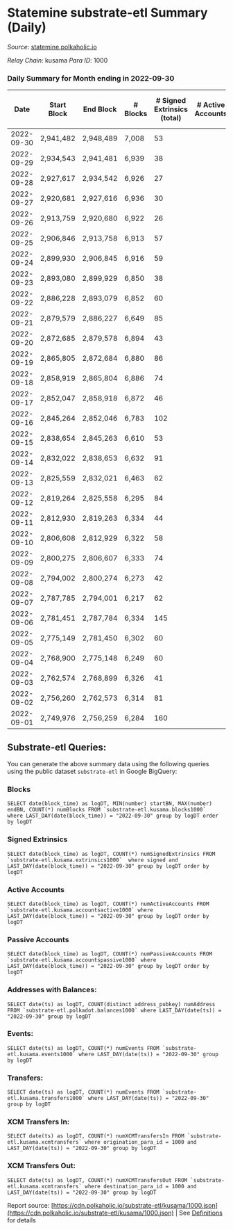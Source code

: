 # Statemine substrate-etl Summary (Daily)

_Source_: [statemine.polkaholic.io](https://statemine.polkaholic.io)

*Relay Chain*: kusama
*Para ID*: 1000



### Daily Summary for Month ending in 2022-09-30


| Date | Start Block | End Block | # Blocks | # Signed Extrinsics (total) | # Active Accounts | # Passive | # New | # Addresses with Balances | # Events | # Transfers | # XCM Transfers In | # XCM Transfers Out | Issues | 
| ---- | ----------- | --------- | -------- | --------------------------- | ----------------- | --------- | ----- | ------------------------- | -------- | ----------- | ------------------ | ------------------- | ------ |
| 2022-09-30 | 2,941,482 | 2,948,489 | 7,008 | 53 |  |  |  | 46,090 | 15,318 | 1,024 ($22.70) | 1 ($0.02) | 12 ($3,235.41) |  |
| 2022-09-29 | 2,934,543 | 2,941,481 | 6,939 | 38 |  |  |  |  | 14,868 | 739 ($5.34) | 10 ($34,802.74) | 3 ($293.28) |  |
| 2022-09-28 | 2,927,617 | 2,934,542 | 6,926 | 27 |  |  |  |  | 14,968 | 729 ($22.04) | 8 ($6,297.30) | 2 ($567.52) |  |
| 2022-09-27 | 2,920,681 | 2,927,616 | 6,936 | 30 |  |  |  |  | 14,698 | 632 ($24.09) | 7 ($316.27) | 2 ($290.07) |  |
| 2022-09-26 | 2,913,759 | 2,920,680 | 6,922 | 26 |  |  |  |  | 14,634 | 600 ($0.67) | 4 ($219.27) | 1 ($2,191.77) |  |
| 2022-09-25 | 2,906,846 | 2,913,758 | 6,913 | 57 |  |  |  |  | 15,184 | 1,070 ($0.14) | 2 ($4.26) | 5 ($1,252.71) |  |
| 2022-09-24 | 2,899,930 | 2,906,845 | 6,916 | 59 |  |  |  |  | 14,969 | 792 ($4.19) | 3 ($6.19) | 7 ($1,140.47) |  |
| 2022-09-23 | 2,893,080 | 2,899,929 | 6,850 | 38 |  |  |  |  | 14,781 | 816 ($1.04) | 3 ($1,920.77) | 3 ($654.61) |  |
| 2022-09-22 | 2,886,228 | 2,893,079 | 6,852 | 60 |  |  |  |  | 15,153 | 1,081 ($25.13) | 12 ($5,249.68) | 8 ($390.38) |  |
| 2022-09-21 | 2,879,579 | 2,886,227 | 6,649 | 85 |  |  |  |  | 15,441 | 1,129 ($0.63) | 6 ($216.47) | 4 ($405.63) |  |
| 2022-09-20 | 2,872,685 | 2,879,578 | 6,894 | 43 |  |  |  |  | 14,739 | 711 ($84.25) | 2 ($97.32) | 6 ($669.00) |  |
| 2022-09-19 | 2,865,805 | 2,872,684 | 6,880 | 86 |  |  |  | 45,963 | 15,508 | 1,193 ($191.31) | 11 ($2,218.26) | 3 ($477.96) |  |
| 2022-09-18 | 2,858,919 | 2,865,804 | 6,886 | 74 |  |  |  | 45,956 | 15,534 | 1,354 ($24.05) | 9 ($2,522.51) | 4 ($2,014.65) |  |
| 2022-09-17 | 2,852,047 | 2,858,918 | 6,872 | 46 |  |  |  | 45,944 | 14,916 | 915 ($15.22) | 6 ($2,044.12) | 2 ($264.87) |  |
| 2022-09-16 | 2,845,264 | 2,852,046 | 6,783 | 102 |  |  |  | 45,937 | 15,831 | 1,676 ($2,123.20) | 12 ($950.57) | 13 ($1,319.64) |  |
| 2022-09-15 | 2,838,654 | 2,845,263 | 6,610 | 53 |  |  |  | 45,922 | 14,730 | 1,095 ($120.28) | 17 ($29,112.93) | 20 ($29,388.69) |  |
| 2022-09-14 | 2,832,022 | 2,838,653 | 6,632 | 91 |  |  |  | 45,914 | 14,781 | 1,016 ($0.76) | 13 ($0.94) | 6 ($23.05) |  |
| 2022-09-13 | 2,825,559 | 2,832,021 | 6,463 | 62 |  |  |  | 45,906 | 14,624 | 1,309 ($0.83) | 13 ($323.51) | 11 ($1,037.90) |  |
| 2022-09-12 | 2,819,264 | 2,825,558 | 6,295 | 84 |  |  |  |  | 14,650 | 1,521 ($27.26) | 18 ($3,104.68) | 14 ($1,642.84) |  |
| 2022-09-11 | 2,812,930 | 2,819,263 | 6,334 | 44 |  |  |  |  | 13,793 | 885 ($0.65) | 2 ($444.84) | 4 ($197,692.93) |  |
| 2022-09-10 | 2,806,608 | 2,812,929 | 6,322 | 58 |  |  |  |  | 14,166 | 1,185 ($13,902.46) | 4 ($3,996.12) | 8 ($8,573.76) |  |
| 2022-09-09 | 2,800,275 | 2,806,607 | 6,333 | 74 |  |  |  |  | 14,405 | 1,326 ($15,255.39) | 14 ($4,156.45) | 5 ($18.47) |  |
| 2022-09-08 | 2,794,002 | 2,800,274 | 6,273 | 42 |  |  |  | 45,861 | 13,822 | 1,013 ($1.33) | 13 ($3,619.11) | 2 ($2,880.36) |  |
| 2022-09-07 | 2,787,785 | 2,794,001 | 6,217 | 62 |  |  |  | 45,854 | 14,126 | 1,318 ($1,724.47) | 8 ($10,210.35) | 5 ($2,137.57) |  |
| 2022-09-06 | 2,781,451 | 2,787,784 | 6,334 | 145 |  |  |  |  | 14,845 | 1,559 ($92,211.76) | 9 ($3,009.05) | 4 ($267.40) |  |
| 2022-09-05 | 2,775,149 | 2,781,450 | 6,302 | 60 |  |  |  |  | 13,938 | 1,027 ($63,633.21) | 2 ($173.18) | 5 ($1,771.34) |  |
| 2022-09-04 | 2,768,900 | 2,775,148 | 6,249 | 60 |  |  |  |  | 13,996 | 1,199 ($22,722.47) | 2 ($994.98) |   |  |
| 2022-09-03 | 2,762,574 | 2,768,899 | 6,326 | 41 |  |  |  |  | 13,745 | 881 ($2,869.91) | 8 ($174.50) | 4 ($15,164.20) |  |
| 2022-09-02 | 2,756,260 | 2,762,573 | 6,314 | 81 |  |  |  |  | 14,490 | 1,423 ($4,547.61) | 5 ($29,831.00) | 6 ($111.29) |  |
| 2022-09-01 | 2,749,976 | 2,756,259 | 6,284 | 160 |  |  |  |  | 15,663 | 2,214 ($14,460.89) | 16 ($63.24) | 12 ($3,157.17) |  |

## Substrate-etl Queries:
You can generate the above summary data using the following queries using the public dataset `substrate-etl` in Google BigQuery:


### Blocks
```
SELECT date(block_time) as logDT, MIN(number) startBN, MAX(number) endBN, COUNT(*) numBlocks FROM `substrate-etl.kusama.blocks1000`  where LAST_DAY(date(block_time)) = "2022-09-30" group by logDT order by logDT
```


### Signed Extrinsics
```
SELECT date(block_time) as logDT, COUNT(*) numSignedExtrinsics FROM `substrate-etl.kusama.extrinsics1000`  where signed and LAST_DAY(date(block_time)) = "2022-09-30" group by logDT order by logDT
```


### Active Accounts
```
SELECT date(block_time) as logDT, COUNT(*) numActiveAccounts FROM `substrate-etl.kusama.accountsactive1000` where LAST_DAY(date(block_time)) = "2022-09-30" group by logDT order by logDT
```


### Passive Accounts
```
SELECT date(block_time) as logDT, COUNT(*) numPassiveAccounts FROM `substrate-etl.kusama.accountspassive1000` where LAST_DAY(date(block_time)) = "2022-09-30" group by logDT order by logDT
```


### Addresses with Balances:
```
SELECT date(ts) as logDT, COUNT(distinct address_pubkey) numAddress FROM `substrate-etl.polkadot.balances1000` where LAST_DAY(date(ts)) = "2022-09-30" group by logDT
```


### Events:
```
SELECT date(ts) as logDT, COUNT(*) numEvents FROM `substrate-etl.kusama.events1000` where LAST_DAY(date(ts)) = "2022-09-30" group by logDT
```


### Transfers:
```
SELECT date(ts) as logDT, COUNT(*) numEvents FROM `substrate-etl.kusama.transfers1000` where LAST_DAY(date(ts)) = "2022-09-30" group by logDT
```


### XCM Transfers In:
```
SELECT date(ts) as logDT, COUNT(*) numXCMTransfersIn FROM `substrate-etl.kusama.xcmtransfers` where origination_para_id = 1000 and LAST_DAY(date(ts)) = "2022-09-30" group by logDT
```


### XCM Transfers Out:
```
SELECT date(ts) as logDT, COUNT(*) numXCMTransfersOut FROM `substrate-etl.kusama.xcmtransfers` where destination_para_id = 1000 and LAST_DAY(date(ts)) = "2022-09-30" group by logDT
```



Report source: [https://cdn.polkaholic.io/substrate-etl/kusama/1000.json](https://cdn.polkaholic.io/substrate-etl/kusama/1000.json) | See [Definitions](/DEFINITIONS.md) for details

